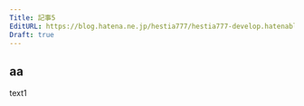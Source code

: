 ```yaml
---
Title: 記事5
EditURL: https://blog.hatena.ne.jp/hestia777/hestia777-develop.hatenablog.com/atom/entry/6802340630907664334
Draft: true
---
```


## aa

text1
